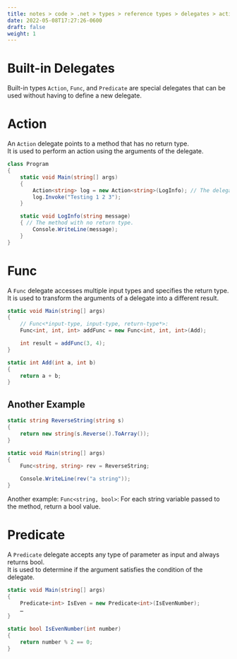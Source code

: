 ```yaml
---
title: notes > code > .net > types > reference types > delegates > action func predicate
date: 2022-05-08T17:27:26-0600
draft: false
weight: 1
---
```

# Built-in Delegates
Built-in types `Action`, `Func`, and `Predicate` are special delegates that can be used without having to define a new delegate.

# Action
An `Action` delegate points to a method that has no return type.  
It is used to perform an action using the arguments of the delegate.  
```cs
class Program 
{
    static void Main(string[] args) 
    {
        Action<string> log = new Action<string>(LogInfo); // The delegate.
        log.Invoke("Testing 1 2 3");
    }

    static void LogInfo(string message) 
    { // The method with no return type.
        Console.WriteLine(message);
    }
}
```

# Func
A `Func` delegate accesses multiple input types and specifies the return type.  
It is used to transform the arguments of a delegate into a different result.  
```cs
static void Main(string[] args) 
{
    // Func<*input-type, input-type, return-type*>:
    Func<int, int, int> addFunc = new Func<int, int, int>(Add);

    int result = addFunc(3, 4);
}

static int Add(int a, int b) 
{
    return a + b;
}
```

## Another Example
```cs
static string ReverseString(string s) 
{
    return new string(s.Reverse().ToArray());
}

static void Main(string[] args) 
{
    Func<string, string> rev = ReverseString;

    Console.WriteLine(rev("a string"));
}
```

Another example: `Func<string, bool>`: For each string variable passed to the method, return a bool value.

# Predicate
A `Predicate` delegate accepts any type of parameter as input and always returns bool.  
It is used to determine if the argument satisfies the condition of the delegate.  
```cs
static void Main(string[] args) 
{
    Predicate<int> IsEven = new Predicate<int>(IsEvenNumber);
    …
}

static bool IsEvenNumber(int number) 
{
    return number % 2 == 0;
}
```
